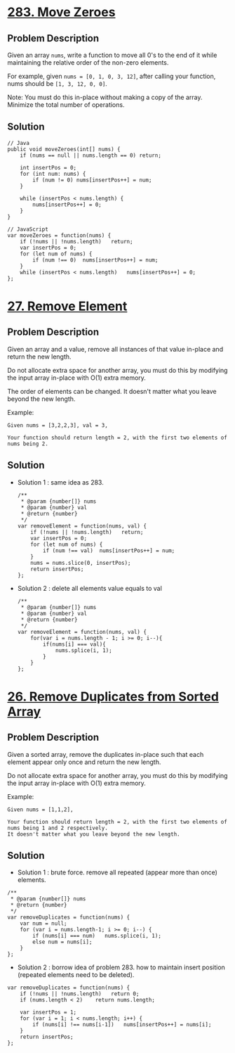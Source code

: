 # [283. Move Zeroes](https://leetcode.com/problems/move-zeroes) 
## Problem Description
Given an array `nums`, write a function to move all 0's to the end of it while maintaining the relative order of the non-zero elements.

For example, given `nums = [0, 1, 0, 3, 12]`, after calling your function, nums should be `[1, 3, 12, 0, 0]`.

Note:
You must do this in-place without making a copy of the array.
Minimize the total number of operations.

## Solution
```
// Java
public void moveZeroes(int[] nums) {
    if (nums == null || nums.length == 0) return;        

    int insertPos = 0;
    for (int num: nums) {
        if (num != 0) nums[insertPos++] = num;
    }        

    while (insertPos < nums.length) {
        nums[insertPos++] = 0;
    }
}

// JavaScript
var moveZeroes = function(nums) {
    if (!nums || !nums.length)   return;
    var insertPos = 0;
    for (let num of nums) {
        if (num !== 0)  nums[insertPos++] = num;
    }
    while (insertPos < nums.length)   nums[insertPos++] = 0;
};    
```

# [27. Remove Element](https://leetcode.com/problems/remove-element)
## Problem Description
Given an array and a value, remove all instances of that value in-place and return the new length.

Do not allocate extra space for another array, you must do this by modifying the input array in-place with O(1) extra memory.

The order of elements can be changed. It doesn't matter what you leave beyond the new length.

Example:
```
Given nums = [3,2,2,3], val = 3,

Your function should return length = 2, with the first two elements of nums being 2.
```
## Solution
- Solution 1 : same idea as 283.
  ```
  /**
   * @param {number[]} nums
   * @param {number} val
   * @return {number}
   */
  var removeElement = function(nums, val) {
      if (!nums || !nums.length)   return;
      var insertPos = 0;
      for (let num of nums) {
          if (num !== val)  nums[insertPos++] = num;
      }
      nums = nums.slice(0, insertPos);
      return insertPos;
  };
  ```
  
- Solution 2 : delete all elements value equals to val
  ```
  /**
   * @param {number[]} nums
   * @param {number} val
   * @return {number}
   */
  var removeElement = function(nums, val) {
      for(var i = nums.length - 1; i >= 0; i--){
          if(nums[i] === val){
              nums.splice(i, 1);
          }
      }
  };
  ```

# [26. Remove Duplicates from Sorted Array](https://leetcode.com/problems/remove-duplicates-from-sorted-array)
## Problem Description
Given a sorted array, remove the duplicates in-place such that each element appear only once and return the new length.

Do not allocate extra space for another array, you must do this by modifying the input array in-place with O(1) extra memory.

Example:
```
Given nums = [1,1,2],

Your function should return length = 2, with the first two elements of nums being 1 and 2 respectively.
It doesn't matter what you leave beyond the new length.
```

## Solution
- Solution 1 : brute force. remove all repeated (appear more than once) elements.
```
/**
 * @param {number[]} nums
 * @return {number}
 */
var removeDuplicates = function(nums) {
    var num = null;
    for (var i = nums.length-1; i >= 0; i--) {
        if (nums[i] === num)   nums.splice(i, 1);
        else num = nums[i];
    }
};
```

- Solution 2 : borrow idea of problem 283. how to maintain insert position (repeated elements need to be deleted).
```
var removeDuplicates = function(nums) {  
    if (!nums || !nums.length)   return 0;
    if (nums.length < 2)    return nums.length;
    
    var insertPos = 1;
    for (var i = 1; i < nums.length; i++) {
        if (nums[i] !== nums[i-1])   nums[insertPos++] = nums[i];
    }
    return insertPos;
};
```
